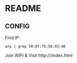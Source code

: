 # README

## CONFIG
Find IP:
```
arp | grep 50:0f:f5:50:93:40
```

Join WIFI & Visit http://<IP>/index.html
